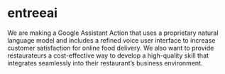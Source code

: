 # entreeai

We are making a Google Assistant Action that uses a proprietary natural language model and includes a refined voice user interface to increase customer satisfaction for online food delivery. We also want to provide restaurateurs a cost-effective way to develop a high-quality skill that integrates seamlessly into their restaurant’s business environment.
